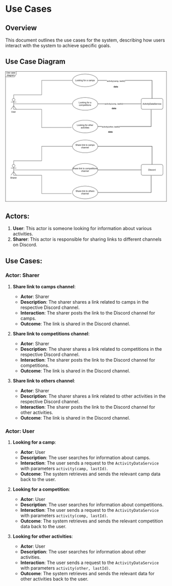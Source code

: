 # Use Cases

## Overview

This document outlines the use cases for the system, describing how users interact with the system to achieve specific goals.

## Use Case Diagram

![Use Case Diagram](/low-level-design\use-case-diagrams\use-case-diagram.svg)


## Actors:
1. **User**: This actor is someone looking for information about various activities.
2. **Sharer**: This actor is responsible for sharing links to different channels on Discord.

## Use Cases:


### **Actor**: Sharer
1. **Share link to camps channel**:
    - **Actor**: Sharer
    - **Description**: The sharer shares a link related to camps in the respective Discord channel.
    - **Interaction**: The sharer posts the link to the Discord channel for camps.
    - **Outcome**: The link is shared in the Discord channel.

2. **Share link to competitions channel**:
    - **Actor**: Sharer
    - **Description**: The sharer shares a link related to competitions in the respective Discord channel.
    - **Interaction**: The sharer posts the link to the Discord channel for competitions.
    - **Outcome**: The link is shared in the Discord channel.

3. **Share link to others channel**:
    - **Actor**: Sharer
    - **Description**: The sharer shares a link related to other activities in the respective Discord channel.
    - **Interaction**: The sharer posts the link to the Discord channel for other activities.
    - **Outcome**: The link is shared in the Discord channel.

### **Actor**: User
1. **Looking for a camp**:
    - **Actor**: User
    - **Description**: The user searches for information about camps.
    - **Interaction**: The user sends a request to the `ActivityDataService` with parameters `activity(camp, lastId)`.
    - **Outcome**: The system retrieves and sends the relevant camp data back to the user.

2. **Looking for a competition**:
    - **Actor**: User
    - **Description**: The user searches for information about competitions.
    - **Interaction**: The user sends a request to the `ActivityDataService` with parameters `activity(comp, lastId)`.
    - **Outcome**: The system retrieves and sends the relevant competition data back to the user.

3. **Looking for other activities**:
    - **Actor**: User
    - **Description**: The user searches for information about other activities.
    - **Interaction**: The user sends a request to the `ActivityDataService` with parameters `activity(other, lastId)`.
    - **Outcome**: The system retrieves and sends the relevant data for other activities back to the user.